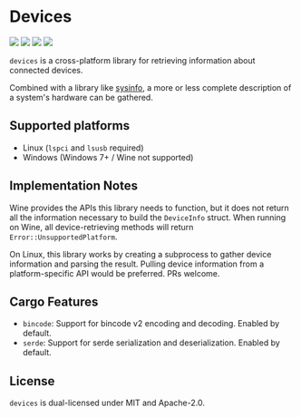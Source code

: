 # Devices
[![][img_version]][crates] [![][img_doc]][doc] [![][img_license]][license] [![][img_downloads]][crates]

`devices` is a cross-platform library for retrieving information about connected devices.

Combined with a library like [sysinfo](https://crates.io/crates/sysinfo), a more or less complete description of a system's hardware can be gathered.

## Supported platforms

- Linux (`lspci` and `lsusb` required)
- Windows (Windows 7+ / Wine not supported)

## Implementation Notes

Wine provides the APIs this library needs to function, but it does not return all the information necessary to build the `DeviceInfo` struct. When running on Wine, all device-retrieving methods will return `Error::UnsupportedPlatform`.

On Linux, this library works by creating a subprocess to gather device information and parsing the result. Pulling device information from a platform-specific API would be preferred. PRs welcome.

## Cargo Features

- `bincode`: Support for bincode v2 encoding and decoding. Enabled by default.
- `serde`: Support for serde serialization and deserialization. Enabled by default.

## License

`devices` is dual-licensed under MIT and Apache-2.0.

[img_version]: https://img.shields.io/crates/v/devices.svg
[img_doc]: https://img.shields.io/badge/rust-documentation-blue.svg
[img_license]: https://img.shields.io/badge/license-MIT%2FApache-blue.svg
[img_downloads]:https://img.shields.io/crates/d/devices.svg

[crates]: https://crates.io/crates/devices
[doc]: https://docs.rs/devices/
[license]: https://github.com/hankjordan/devices#license
